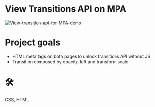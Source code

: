 # View Transitions API on MPA
![View-transition-api-for-MPA-demo](https://github.com/teotimepacreau/View-Transitions-API-for-MPA-Day11-of-100DaysOfCode/blob/main/View%20Transitions%20MPA.gif)

# Project goals
- HTML meta tags on both pages to unlock transitions API without JS
- Transition composed by opacity, left and transform scale

# 🛠️
CSS, HTML

